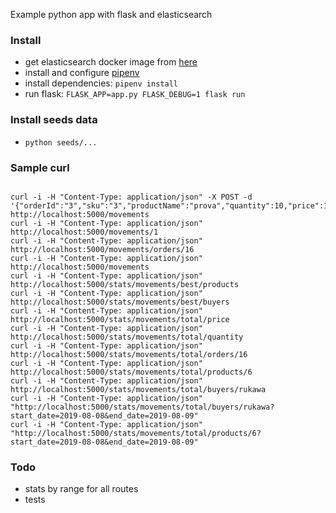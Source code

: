 Example python app with flask and elasticsearch

### Install
- get elasticsearch docker image from [here](https://www.elastic.co/guide/en/elasticsearch/reference/current/docker.html)
- install and configure [pipenv](https://github.com/pypa/pipenv/)
- install dependencies: `pipenv install`
- run flask: `FLASK_APP=app.py FLASK_DEBUG=1 flask run`

### Install seeds data
- `python seeds/...`

### Sample curl
```

curl -i -H "Content-Type: application/json" -X POST -d '{"orderId":"3","sku":"3","productName":"prova","quantity":10,"price":10.2}' http://localhost:5000/movements
curl -i -H "Content-Type: application/json" http://localhost:5000/movements/1
curl -i -H "Content-Type: application/json" http://localhost:5000/movements/orders/16
curl -i -H "Content-Type: application/json" http://localhost:5000/movements
curl -i -H "Content-Type: application/json" http://localhost:5000/stats/movements/best/products
curl -i -H "Content-Type: application/json" http://localhost:5000/stats/movements/best/buyers
curl -i -H "Content-Type: application/json" http://localhost:5000/stats/movements/total/price
curl -i -H "Content-Type: application/json" http://localhost:5000/stats/movements/total/quantity
curl -i -H "Content-Type: application/json" http://localhost:5000/stats/movements/total/orders/16
curl -i -H "Content-Type: application/json" http://localhost:5000/stats/movements/total/products/6
curl -i -H "Content-Type: application/json" http://localhost:5000/stats/movements/total/buyers/rukawa
curl -i -H "Content-Type: application/json" "http://localhost:5000/stats/movements/total/buyers/rukawa?start_date=2019-08-08&end_date=2019-08-09"
curl -i -H "Content-Type: application/json" "http://localhost:5000/stats/movements/total/products/6?start_date=2019-08-08&end_date=2019-08-09"
```

### Todo
- stats by range for all routes
- tests